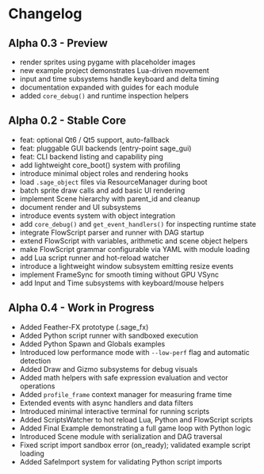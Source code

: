 # Changelog

## Alpha 0.3 - Preview
- render sprites using pygame with placeholder images
- new example project demonstrates Lua-driven movement
- input and time subsystems handle keyboard and delta timing
- documentation expanded with guides for each module
- added `core_debug()` and runtime inspection helpers

## Alpha 0.2 - Stable Core
- feat: optional Qt6 / Qt5 support, auto-fallback
- feat: pluggable GUI backends (entry-point sage_gui)
- feat: CLI backend listing and capability ping
- add lightweight core_boot() system with profiling
- introduce minimal object roles and rendering hooks
- load `.sage_object` files via ResourceManager during boot
- batch sprite draw calls and add basic UI rendering
- implement Scene hierarchy with parent_id and cleanup
- document render and UI subsystems
- introduce events system with object integration
- add `core_debug()` and `get_event_handlers()` for inspecting runtime state
- integrate FlowScript parser and runner with DAG startup
- extend FlowScript with variables, arithmetic and scene object helpers
- make FlowScript grammar configurable via YAML with module loading
- add Lua script runner and hot-reload watcher
- introduce a lightweight window subsystem emitting resize events
- implement FrameSync for smooth timing without GPU VSync
- add Input and Time subsystems with keyboard/mouse helpers

## Alpha 0.4 - Work in Progress
- Added Feather-FX prototype (.sage_fx)
- Added Python script runner with sandboxed execution
- Added Python Spawn and Globals examples
- Introduced low performance mode with `--low-perf` flag and automatic
  detection
- Added Draw and Gizmo subsystems for debug visuals
- Added math helpers with safe expression evaluation and vector operations
- Added `profile_frame` context manager for measuring frame time
- Extended events with async handlers and data filters
- Introduced minimal interactive terminal for running scripts
- Added ScriptsWatcher to hot reload Lua, Python and FlowScript scripts
- Added Final Example demonstrating a full game loop with Python logic
- Introduced Scene module with serialization and DAG traversal
- Fixed script import sandbox error (on_ready); validated example script loading
- Added SafeImport system for validating Python script imports
